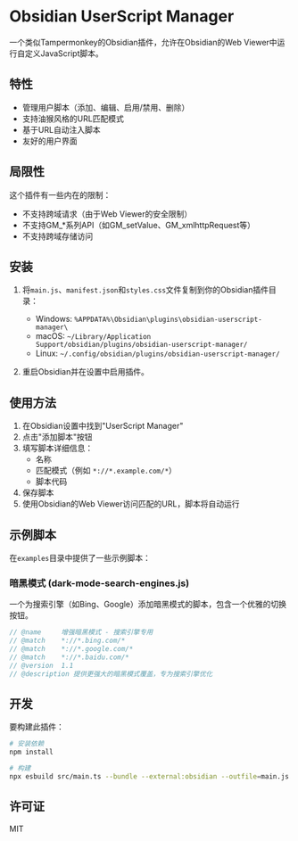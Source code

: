 # Obsidian UserScript Manager

一个类似Tampermonkey的Obsidian插件，允许在Obsidian的Web Viewer中运行自定义JavaScript脚本。

## 特性

- 管理用户脚本（添加、编辑、启用/禁用、删除）
- 支持油猴风格的URL匹配模式
- 基于URL自动注入脚本
- 友好的用户界面

## 局限性

这个插件有一些内在的限制：

- 不支持跨域请求（由于Web Viewer的安全限制）
- 不支持GM_*系列API（如GM_setValue、GM_xmlhttpRequest等）
- 不支持跨域存储访问

## 安装

1. 将`main.js`、`manifest.json`和`styles.css`文件复制到你的Obsidian插件目录：
   - Windows: `%APPDATA%\Obsidian\plugins\obsidian-userscript-manager\`
   - macOS: `~/Library/Application Support/obsidian/plugins/obsidian-userscript-manager/`
   - Linux: `~/.config/obsidian/plugins/obsidian-userscript-manager/`

2. 重启Obsidian并在设置中启用插件。

## 使用方法

1. 在Obsidian设置中找到"UserScript Manager"
2. 点击"添加脚本"按钮
3. 填写脚本详细信息：
   - 名称
   - 匹配模式（例如 `*://*.example.com/*`）
   - 脚本代码
4. 保存脚本
5. 使用Obsidian的Web Viewer访问匹配的URL，脚本将自动运行

## 示例脚本

在`examples`目录中提供了一些示例脚本：

### 暗黑模式 (dark-mode-search-engines.js)

一个为搜索引擎（如Bing、Google）添加暗黑模式的脚本，包含一个优雅的切换按钮。

```javascript
// @name     增强暗黑模式 - 搜索引擎专用
// @match    *://*.bing.com/*
// @match    *://*.google.com/*
// @match    *://*.baidu.com/*
// @version  1.1
// @description 提供更强大的暗黑模式覆盖，专为搜索引擎优化
```

## 开发

要构建此插件：

```bash
# 安装依赖
npm install

# 构建
npx esbuild src/main.ts --bundle --external:obsidian --outfile=main.js --format=cjs
```

## 许可证

MIT 
